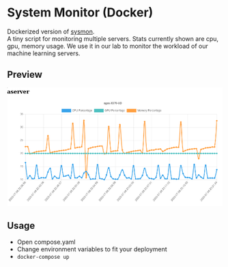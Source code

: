 # System Monitor (Docker)

Dockerized version of [sysmon](https://github.com/raphaelmemmesheimer/sysmon).  
A tiny script for monitoring multiple servers. Stats currently shown are cpu, gpu, memory usage.
We use it in our lab to monitor the workload of our machine learning servers.

## Preview

![Sysmon preview](img/preview.png)

## Usage

* Open compose.yaml
* Change environment variables to fit your deployment
* `docker-compose up`